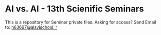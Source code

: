 # AI vs. AI - 13th Scienific Seminars
This is a repository for Seminar private files.
Asking for access? Send Email to: n63697@alavischool.ir
